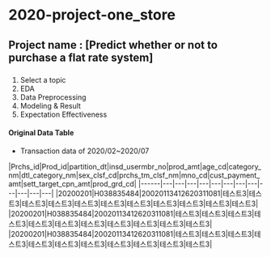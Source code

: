 # 2020-project-one_store

## Project name : [Predict whether or not to purchase a flat rate system]

### <index>
1. Select a topic
2. EDA
3. Data Preprocessing
4. Modeling & Result
5. Expectation Effectiveness

#### Original Data Table
* Transaction data of 2020/02~2020/07

|Prchs_id|Prod_id|partition_dt|insd_usermbr_no|prod_amt|age_cd|category_nm|dtl_category_nm|sex_clsf_cd|prchs_tm_clsf_nm|mno_cd|cust_payment_amt|sett_target_cpn_amt|prod_grd_cd|
|------|---|---|---|---|---|---|---|---|---|---|---|---|
|20200201|H038835484|20020113412620311081|테스트3|테스트3|테스트3|테스트3|테스트3|테스트3|테스트3|테스트3|테스트3|테스트3|테스트3|
|20200201|H038835484|20020113412620311081|테스트3|테스트3|테스트3|테스트3|테스트3|테스트3|테스트3|테스트3|테스트3|테스트3|테스트3|
|20200201|H038835484|20020113412620311081|테스트3|테스트3|테스트3|테스트3|테스트3|테스트3|테스트3|테스트3|테스트3|테스트3|테스트3|
